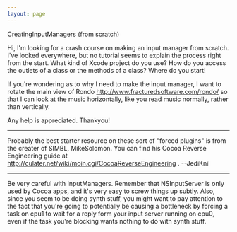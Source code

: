 ```yaml
---
layout: page
---
```


CreatingInputManagers (from scratch)

Hi, I'm looking for a crash course on making an input manager from scratch. I've looked everywhere, but no tutorial seems to explain the process right from the start. What kind of Xcode project do you use? How do you access the outlets of a class or the methods of a class? Where do you start!

If you're wondering as to why I need to make the input manager, I want to rotate the main view of Rondo http://www.fracturedsoftware.com/rondo/ so that I can look at the music horizontally, like you read music normally, rather than vertically.

Any help is appreciated. Thankyou!

----
Probably the best starter resource on these sort of "forced plugins" is from the creater of SIMBL, MikeSolomon. You can find his Cocoa Reverse Engineering guide at http://culater.net/wiki/moin.cgi/CocoaReverseEngineering . --JediKnil

----

Be very careful with InputManager<nowiki/>s.  Remember that NSInputServer is only used by Cocoa apps, and it's very easy to screw things up subtly.  Also, since you seem to be doing synth stuff, you might want to pay attention to the fact that you're going to potentially be causing a bottleneck by forcing a task on cpu1 to wait for a reply form your input server running on cpu0, even if the task you're blocking wants nothing to do with synth stuff.
